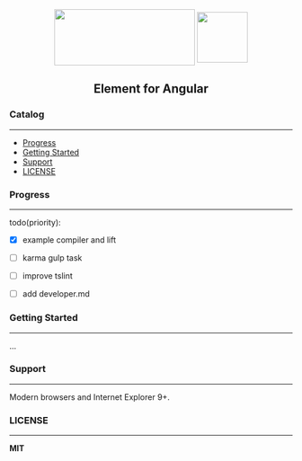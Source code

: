 
<div align="center">
<img src="https://camo.githubusercontent.com/462f24153b8e8739c8ea71f7102585c4cb0e1575/68747470733a2f2f63646e2e7261776769742e636f6d2f456c656d6546452f656c656d656e742f6465762f656c656d656e745f6c6f676f2e737667" width="250" height="100" align="center">
<img src="https://angular.cn/assets/images/logos/angular/angular.svg" width="90" height="90" align="center">
</div>

<h2 align="center">Element for Angular</h2>


### Catalog
----------

-  [Progress](#progress)
-  [Getting Started](#getting-started)
-  [Support](#support)
-  [LICENSE](#license)






### Progress


----------  
todo(priority):  

- [x] example compiler and lift
- [ ] karma gulp task
- [ ] improve tslint
- [ ] add developer.md



### Getting Started


----------
...




### Support


----------
Modern browsers and Internet Explorer 9+. 


### LICENSE


----------
**MIT**